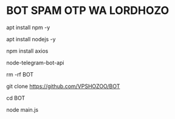 # BOT SPAM OTP WA LORDHOZO 

apt install npm  -y

apt install nodejs -y

npm install axios

node-telegram-bot-api

rm -rf BOT

git clone https://github.com/VPSHOZOO/BOT

cd BOT

node main.js
